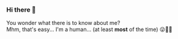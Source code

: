 ### Hi there 👋

You wonder what there is to know about me? </br>
Mhm, that's easy... I'm a human... (at least **most** of the time) 😜🧟‍♀️
